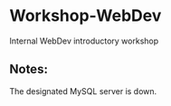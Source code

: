 # Workshop-WebDev
Internal WebDev introductory workshop

## Notes:

The designated MySQL server is down. 
